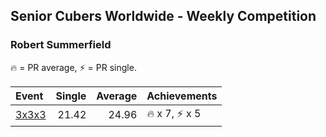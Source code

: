 ## Senior Cubers Worldwide - Weekly Competition
### Robert Summerfield

🔥 = PR average, ⚡ = PR single.

| Event | Single | Average | Achievements|
| :-- | --: | --: | :-- |
| [3x3x3](robert_summerfield/333.md) | 21.42 | 24.96 | <span style="white-space: nowrap">🔥 x 7</span>, <span style="white-space: nowrap">⚡ x 5</span> |

<!-- Global site tag (gtag.js) - Google Analytics -->
<script async src="https://www.googletagmanager.com/gtag/js?id=UA-86348435-3"></script>
<script>window.dataLayer = window.dataLayer || []; function gtag() {dataLayer.push(arguments);} gtag('js', new Date()); gtag('config', 'UA-86348435-3');</script>
